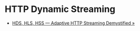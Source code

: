 HTTP Dynamic Streaming
======================

* [HDS, HLS, HSS — Adaptive HTTP Streaming Demystified &raquo;](http://blog.edgecast.com/post/55198896476/hds-hls-hss-adaptive-http-streaming-demystified)
